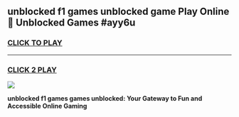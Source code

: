 
## unblocked f1 games unblocked game Play Online 👋 Unblocked Games #ayy6u
<h3>
<a href="https://premium.freeplayer.one?title=unblocked_f1_games&ref=21F">CLICK TO PLAY</a></h3>
<hr>

<h3>
<a href="https://premium.freeplayer.one?title=unblocked_f1_games&ref=21F">CLICK 2 PLAY</a>
  
</h3>

<a href="https://premium.freeplayer.one?title=unblocked_f1_games&ref=21F/"><img src="https://clearcache.store/games.png"></a>


**unblocked f1 games games unblocked: Your Gateway to Fun and Accessible Online Gaming**
